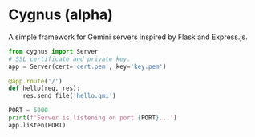 # Cygnus (alpha)
A simple framework for Gemini servers inspired by Flask and Express.js.
```python
from cygnus import Server
# SSL certificate and private key.
app = Server(cert='cert.pem', key='key.pem')

@app.route('/')
def hello(req, res):
    res.send_file('hello.gmi')

PORT = 5000
print(f'Server is listening on port {PORT}...')
app.listen(PORT)
```
